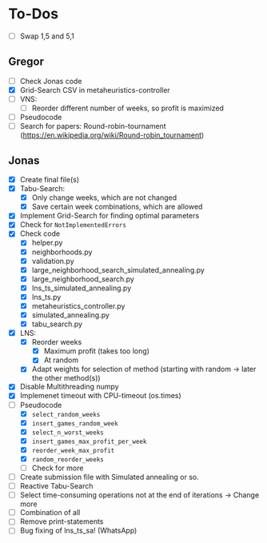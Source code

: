 # To-Dos

- [ ] Swap 1,5 and 5,1

## Gregor
- [ ] Check Jonas code
- [x] Grid-Search CSV in metaheuristics-controller
- [ ] VNS:
  - [ ] Reorder different number of weeks, so profit is maximized
- [ ] Pseudocode
- [ ] Search for papers: Round-robin-tournament (https://en.wikipedia.org/wiki/Round-robin_tournament)

## Jonas 
- [x] Create final file(s)
- [x] Tabu-Search:
  - [x] Only change weeks, which are not changed
  - [x] Save certain week combinations, which are allowed
- [x] Implement Grid-Search for finding optimal parameters
- [x] Check for `NotImplementedErrors`
- [x] Check code
  - [x] helper.py
  - [x] neighborhoods.py
  - [x] validation.py
  - [x] large_neighborhood_search_simulated_annealing.py
  - [x] large_neighborhood_search.py
  - [x] lns_ts_simulated_annealing.py
  - [x] lns_ts.py
  - [x] metaheuristics_controller.py
  - [x] simulated_annealing.py
  - [x] tabu_search.py
- [x] LNS:
  - [x] Reorder weeks
    - [x] Maximum profit (takes too long)
    - [x] At random
  - [x] Adapt weights for selection of method (starting with random -> later the other method(s))
- [x] Disable Multithreading numpy
- [x] Implemenet timeout with CPU-timeout (os.times)
- [ ] Pseudocode
  - [x] `select_random_weeks`
  - [x] `insert_games_random_week`
  - [x] `select_n_worst_weeks`
  - [x] `insert_games_max_profit_per_week`
  - [x] `reorder_week_max_profit`
  - [x] `random_reorder_weeks`
  - [ ] Check for more
- [ ] Create submission file with Simulated annealing or so.
- [ ] Reactive Tabu-Search
- [ ] Select time-consuming operations not at the end of iterations -> Change more
- [ ] Combination of all
- [ ] Remove print-statements
- [ ] Bug fixing of lns_ts_sa! (WhatsApp)
